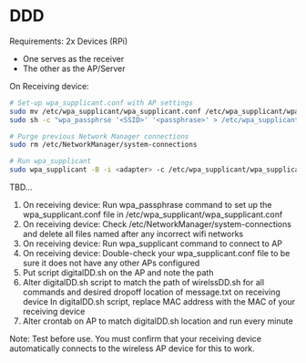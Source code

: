# DDD
Requirements:
2x Devices (RPi) 
- One serves as the receiver
- The other as the AP/Server

On Receiving device:
```bash
# Set-up wpa_supplicant.conf with AP settings
sudo mv /etc/wpa_supplicant/wpa_supplicant.conf /etc/wpa_supplicant/wpa_supplicant.conf.bak
sudo sh -c "wpa_passphrse '<SSID>' '<passphrase>' > /etc/wpa_supplicant/wpa_supplicant.conf"
```
```bash
# Purge previous Network Manager connections
sudo rm /etc/NetworkManager/system-connections
```
```bash
# Run wpa_supplicant
sudo wpa_supplicant -B -i <adapter> -c /etc/wpa_supplicant/wpa_supplicant.conf
```




TBD...
1. On receiving device: Run wpa_passphrase command to set up the wpa_supplicant.conf file in /etc/wpa_supplicant/wpa_supplicant.conf
2. On receiving device: Check /etc/NetworkManager/system-connections and delete all files named after any incorrect wifi networks
3. On receiving device: Run wpa_supplicant command to connect to AP
4. On receiving device: Double-check your wpa_supplicant.conf file to be sure it does not have any other APs configured 
5. Put script digitalDD.sh on the AP and note the path
6. Alter digitalDD.sh script to match the path of wirelssDD.sh for all commands and desired dropoff location of message.txt on receiving device
In digitalDD.sh script, replace MAC address with the MAC of your receiving device
7. Alter crontab on AP to match digitalDD.sh location and run every minute 

Note: Test before use. You must confirm that your receiving device automatically connects to the wireless AP device for this to work.
